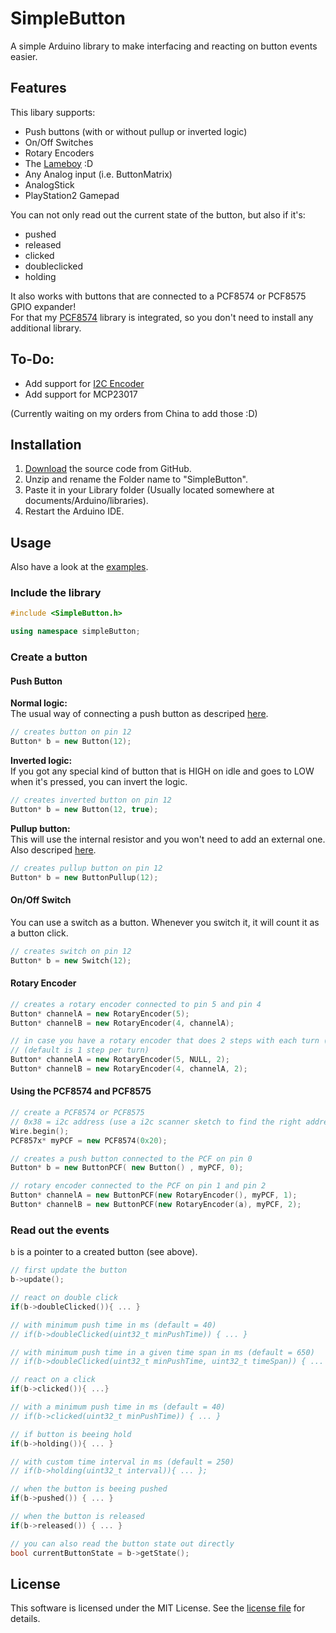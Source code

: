 # SimpleButton
A simple Arduino library to make interfacing and reacting on button events easier.

## Features

This libary supports:  
- Push buttons (with or without pullup or inverted logic)
- On/Off Switches
- Rotary Encoders
- The [Lameboy](https://hackaday.io/project/26823-lameboy-another-esp12-handheld) :D
- Any Analog input (i.e. ButtonMatrix)
- AnalogStick
- PlayStation2 Gamepad

You can not only read out the current state of the button, but also if it's:    
- pushed
- released
- clicked
- doubleclicked
- holding

It also works with buttons that are connected to a PCF8574 or PCF8575 GPIO expander!  
For that my [PCF8574](https://github.com/spacehuhn/PCF8574) library is integrated, so you don't need to install any additional library.  

## To-Do:
- Add support for [I2C Encoder](https://www.tindie.com/products/Saimon/i2c-encoder-connect-rotary-encoders-on-i2c-bus/)
- Add support for MCP23017

(Currently waiting on my orders from China to add those :D)

## Installation

1) [Download](https://github.com/spacehuhn/SimpleButton/archive/master.zip) the source code from GitHub.  
2) Unzip and rename the Folder name to "SimpleButton".  
3) Paste it in your Library folder (Usually located somewhere at documents/Arduino/libraries).  
4) Restart the Arduino IDE.  

## Usage

Also have a look at the [examples](https://github.com/spacehuhn/SimpleButton/tree/master/examples).  

### Include the library
```c++
#include <SimpleButton.h>

using namespace simpleButton;
```

### Create a button

#### Push Button

**Normal logic:**  
The usual way of connecting a push button as descriped [here](https://www.arduino.cc/en/Tutorial/Button).  
```c++
// creates button on pin 12
Button* b = new Button(12);
```

**Inverted logic:**  
If you got any special kind of button that is HIGH on idle and goes to LOW when it's pressed, you can invert the logic.  
```c++
// creates inverted button on pin 12
Button* b = new Button(12, true);
```

**Pullup button:**  
This will use the internal resistor and you won't need to add an external one. Also descriped [here](https://www.arduino.cc/en/Tutorial/InputPullupSerial).  
```c++
// creates pullup button on pin 12
Button* b = new ButtonPullup(12);
```

#### On/Off Switch
You can use a switch as a button. Whenever you switch it, it will count it as a button click.  
```c++
// creates switch on pin 12
Button* b = new Switch(12);
```

#### Rotary Encoder
```c++
// creates a rotary encoder connected to pin 5 and pin 4
Button* channelA = new RotaryEncoder(5);
Button* channelB = new RotaryEncoder(4, channelA);

// in case you have a rotary encoder that does 2 steps with each turn (x1 encoding):
// (default is 1 step per turn)
Button* channelA = new RotaryEncoder(5, NULL, 2);
Button* channelB = new RotaryEncoder(4, channelA, 2);
```

#### Using the PCF8574 and PCF8575
```c++
// create a PCF8574 or PCF8575
// 0x38 = i2c address (use a i2c scanner sketch to find the right address)
Wire.begin();
PCF857x* myPCF = new PCF8574(0x20);

// creates a push button connected to the PCF on pin 0
Button* b = new ButtonPCF( new Button() , myPCF, 0);

// rotary encoder connected to the PCF on pin 1 and pin 2
Button* channelA = new ButtonPCF(new RotaryEncoder(), myPCF, 1);
Button* channelB = new ButtonPCF(new RotaryEncoder(a), myPCF, 2);
```

### Read out the events
`b` is a pointer to a created button (see above).
```c++
// first update the button
b->update();

// react on double click
if(b->doubleClicked()){ ... }

// with minimum push time in ms (default = 40)
// if(b->doubleClicked(uint32_t minPushTime)) { ... }

// with minimum push time in a given time span in ms (default = 650)
// if(b->doubleClicked(uint32_t minPushTime, uint32_t timeSpan)) { ... }

// react on a click		
if(b->clicked()){ ...}

// with a minimum push time in ms (default = 40)
// if(b->clicked(uint32_t minPushTime)) { ... }

// if button is beeing hold
if(b->holding()){ ... }

// with custom time interval in ms (default = 250)
// if(b->holding(uint32_t interval)){ ... };

// when the button is beeing pushed
if(b->pushed()) { ... }

// when the button is released
if(b->released()) { ... }

// you can also read the button state out directly
bool currentButtonState = b->getState();
```


## License

This software is licensed under the MIT License. See the [license file](LICENSE) for details.  
